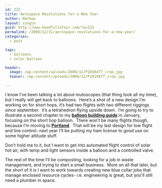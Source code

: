 ```yaml
---
id: 222
title: Aerospace Resolutions for a New Year
author: Mathew
layout: single
guid: http://www.headfullofair.com/?p=222
permalink: /2009/12/31/aerospace-resolutions-for-a-new-year/
categories:
  - post

tags:
  - balloons
  - solar balloon

header:
  image: /wp-content/uploads/2009/12/P1010477_crop.jpg
  teaser: /wp-content/uploads/2009/12/P1010477_crop.jpg 

---
```


I know I&#8217;ve been talking a lot about mutoscopes (that thing took all my time), but I really will get back to balloons.  Here&#8217;s a shot of a new design I&#8217;m working on for short hops, it&#8217;s had two flights with two different riggings since september.  it&#8217;s a tetrahedron flying upside down.  I&#8217;m going to try to illustrate a second chapter to my **[balloon building guide][2]** in January, focusing on the short hop balloon.  There won&#8217;t be many flights though, because I&#8217;m moving to **[Portland][3]**.  That will be my last design for low flight and line control- next year I&#8217;ll be putting my ham license to good use on some higher altitude stuff.

Don&#8217;t hold me to it, but I want to get into automated flight control of solar hot air, with temp and light sensors inside a balloon and a controlled valve.

The rest of the time I&#8217;ll be composting, looking for a job in waste management, and trying to start a small business.  More on all that later, but the short of it is I want to work towards creating new blue collar jobs that manage enclosed resource cycles- i.e. engineering is great, but you&#8217;ll still need a plumber in space.

 [1]: http://www.headfullofair.com/wp-content/uploads/2009/12/P1010477_crop.jpg
 [2]: http://www.headfullofair.com/wp-content/uploads/2009/05/thekissballoon2.pdf
 [3]: http://www.wunderground.com/US/OR/Portland.html